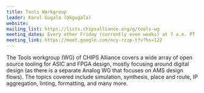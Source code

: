 ```yaml
---
title: Tools Workgroup
leader: Karol Gugala (@kgugala)
website:
mailing_list: https://lists.chipsalliance.org/g/tools-wg
meeting_dates: Every other Friday (currently even weeks) at 7 a.m. PT
meeting_link: https://meet.google.com/ncy-rzzp-tfv?hs=122
---
```


The Tools workgroup (WG) of CHIPS Alliance covers a wide array of open source tooling for ASIC and FPGA design, mostly focusing around digital design (as there is a separate Analog WG that focuses on AMS design flows). The topics covered include simulation, synthesis, place and route, IP aggregation, linting, formatting, and many more.
